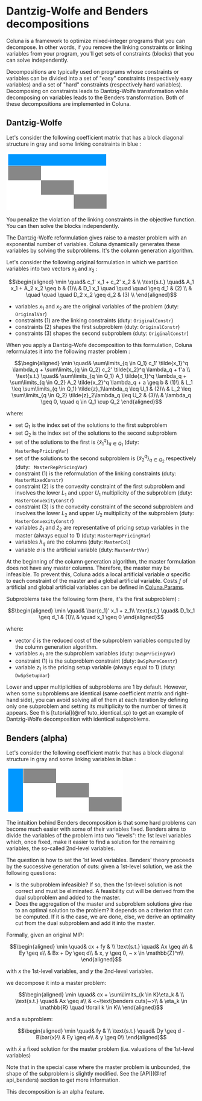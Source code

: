 # Dantzig-Wolfe and Benders decompositions

Coluna is a framework to optimize mixed-integer programs that you can decompose.
In other words, if you remove the linking constraints or linking variables from your
program, you'll get sets of constraints (blocks) that you can solve independently.

Decompositions are typically used on programs whose constraints or variables can be divided into a set of "easy" constraints (respectively easy variables) and a set of "hard" constraints (respectively hard variables). Decomposing on constraints leads to Dantzig-Wolfe transformation while decomposing on variables leads to the Benders transformation. Both of these decompositions are implemented in Coluna. 

## Dantzig-Wolfe

Let's consider the following coefficient matrix that has a block diagonal structure
in gray and some linking constraints in blue :

![Dantzig-Wolfe decomposition](../assets/img/dwdec.png)

You penalize the violation of the linking constraints in the
objective function. You can then solve the blocks independently.

The Dantzig-Wolfe reformulation gives raise to a master problem with an
exponential number of variables. Coluna dynamically generates these variables by
solving the subproblems. It's the column generation algorithm.

Let's consider the following original formulation in which we partition variables into
two vectors $x_1$ and $x_2$ :

```math
\begin{aligned}
\min \quad& c_1' x_1 + c_2' x_2 & \\
\text{s.t.} \quad& A_1 x_1 + A_2 x_2 \geq b & (1)\\
& D_1 x_1 \quad \quad \quad   \geq d_1 & (2) \\
& \quad   \quad \quad D_2 x_2 \geq d_2 & (3) \\
\end{aligned}
```

- variables $x_1$ and $x_2$ are the original variables of the problem (duty: `OriginalVar`)
- constraints $(1)$ are the linking constraints (duty: `OriginalConstr`)
- constraints $(2)$ shapes the first subproblem (duty: `OriginalConstr`)
- constraints $(3)$ shapes the second subproblem (duty: `OriginalConstr`)

When you apply a Dantzig-Wofe decomposition to this formulation, 
Coluna reformulates it into the following master problem :

```math
\begin{aligned}
\min \quad& \sum\limits_{q \in Q_1} c_1' \tilde{x_1}^q \lambda_q + \sum\limits_{q \in Q_2} c_2' \tilde{x_2}^q \lambda_q + f'a \\
\text{s.t.} \quad& \sum\limits_{q \in Q_1} A_1 \tilde{x_1}^q \lambda_q + \sum\limits_{q \in Q_2} A_2 \tilde{x_2}^q \lambda_q + a \geq b & (1)\\
& L_1 \leq \sum\limits_{q \in Q_1} \tilde{z}_1\lambda_q \leq U_1 & (2)\\
& L_2 \leq \sum\limits_{q \in Q_2} \tilde{z}_2\lambda_q \leq U_2 & (3)\\
& \lambda_q \geq 0, \quad q \in Q_1 \cup Q_2
\end{aligned}
```

where:
- set $Q_1$ is the index set of the solutions to the first subproblem 
- set $Q_2$ is the index set of the solutions to the second subproblem
- set of the solutions to the first is $\{\tilde{x}^q_1\}_{q \in Q_1}$ (duty: ` MasterRepPricingVar`)
- set of the solutions to the second subproblem is $\{\tilde{x}^q_2\}_{q \in Q_2}$ respectively (duty: ` MasterRepPricingVar`)
- constraint $(1)$ is the reformulation of the linking constraints (duty: `MasterMixedConstr`)
- constraint $(2)$ is the convexity constraint of the first subproblem and involves the lower $L_1$ and upper $U_1$ multiplicity of the subproblem (duty: `MasterConvexityConstr`)
- constraint $(3)$ is the convexity constraint of the second subproblem and involves the lower $L_2$ and upper $U_2$ multiplicity of the subproblem (duty: `MasterConvexityConstr`)
- variables $\tilde{z}_1$ and $\tilde{z}_2$ are representative of pricing setup variables in the master (always equal to $1$) (duty: `MasterRepPricingVar`)
- variables $\lambda_q$ are the columns (duty: `MasterCol`)
- variable $a$ is the artificial variable (duty: `MasterArtVar`)

At the beginning of the column generation algorithm, the master formulation does
not have any master columns. Therefore, the master may be infeasible. 
To prevent this, Coluna adds a local artificial variable $a$ specific to each constraint of the master and a global artificial variable.
Costs $f$ of artificial and global artificial variables can be defined in [Coluna.Params](@ref).

Subproblems take the following form (here, it's the first subproblem) :

```math
\begin{aligned}
\min \quad& \bar{c_1}' x_1 + z_1\\
\text{s.t.} \quad& D_1x_1 \geq d_1 & (1)\\
& \quad x_1 \geq 0
\end{aligned}
```

where:
- vector $\bar{c}$ is the reduced cost of the subproblem variables computed by the column generation algorithm. 
- variables $x_1$ are the subproblem variables (duty: `DwSpPricingVar`)
- constraint $(1)$ is the subproblem constraint (duty: `DwSpPureConstr`)
- variable $z_1$ is the pricing setup variable (always equal to $1$) (duty: `DwSpSetupVar`)


Lower and upper multiplicities of subproblems are $1$ by default.
However, when some subproblems are identical (same coefficient matrix and right-hand side), 
you can avoid solving all of them at each iteration by defining only one subproblem and
setting its multiplicity to the number of times it appears. See this [tutorial](@ref tuto_identical_sp) to get an example of Dantzig-Wolfe decomposition with identical subproblems. 


## Benders (alpha)

Let's consider the following coefficient matrix that has a block diagonal structure
in gray and some linking variables in blue :

![Benders decomposition](../assets/img/bdec.png)

The intuition behind Benders decomposition is that some hard problems can become much easier with some of their variables fixed. 
Benders aims to divide the variables of the problem into two "levels": the 1st level variables which, once fixed, make it easier to find a solution for the remaining variables, the so-called 2nd-level variables.

The question is how to set the 1st level variables. Benders' theory proceeds by the successive generation of cuts: given a 1st-level solution, we ask the following questions:

- Is the subproblem infeasible? If so, then the 1st-level solution is not correct and must be eliminated. A feasibility cut will be derived from the dual subproblem and added to the master.
- Does the aggregation of the master and subproblem solutions give rise to an optimal solution to the problem? It depends on a criterion that can be computed. If it is the case, we are done, else, we derive an optimality cut from the dual subproblem and add it into the master.

Formally, given an original MIP:

```math
\begin{aligned}
\min \quad& cx + fy & \\
\text{s.t.} \quad& Ax \geq a\\
& Ey \geq e\\
& Bx + Dy \geq d\\
& x, y \geq 0, ~ x \in \mathbb{Z}^n\\
\end{aligned}
```

with $x$ the 1st-level variables, and $y$ the 2nd-level variables.

we decompose it into a master problem:

```math
\begin{aligned}
\min \quad& cx + \sum\limits_{k \in K}\eta_k & \\
\text{s.t.} \quad& Ax \geq a\\
& <~\text{benders cuts}~>\\
& \eta_k \in \mathbb{R} \quad \forall k \in K\\
\end{aligned}
```

and a subproblem:

```math
\begin{aligned}
\min \quad& fy & \\
\text{s.t.} \quad& Dy \geq d - B\bar{x}\\
& Ey \geq e\\
& y \geq 0\\
\end{aligned}
```
with $\bar{x}$ a fixed solution for the master problem (i.e. valuations of the 1st-level variables)

Note that in the special case where the master problem is unbounded, the shape of the subproblem is slightly modified. See the [API](@ref api_benders) section to get more information. 


This decomposition is an alpha feature.



